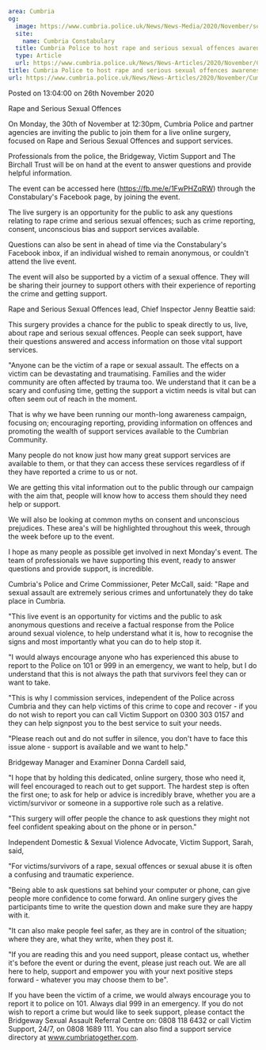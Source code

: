 ```yaml
area: Cumbria
og:
  image: https://www.cumbria.police.uk/News/News-Media/2020/November/seek-support-twitter-image-V2jpg.jpg
  site:
    name: Cumbria Constabulary
  title: Cumbria Police to host rape and serious sexual offences awareness surgery
  type: Article
  url: https://www.cumbria.police.uk/News/News-Articles/2020/November/Cumbria-Police-to-host-rape-and-serious-sexual-offences-awareness-surgery.aspx
title: Cumbria Police to host rape and serious sexual offences awareness surgery
url: https://www.cumbria.police.uk/News/News-Articles/2020/November/Cumbria-Police-to-host-rape-and-serious-sexual-offences-awareness-surgery.aspx
```

Posted on 13:04:00 on 26th November 2020

Rape and Serious Sexual Offences

On Monday, the 30th of November at 12:30pm, Cumbria Police and partner agencies are inviting the public to join them for a live online surgery, focused on Rape and Serious Sexual Offences and support services.

Professionals from the police, the Bridgeway, Victim Support and The Birchall Trust will be on hand at the event to answer questions and provide helpful information.

The event can be accessed here (https://fb.me/e/1FwPHZqRW) through the Constabulary's Facebook page, by joining the event.

The live surgery is an opportunity for the public to ask any questions relating to rape crime and serious sexual offences; such as crime reporting, consent, unconscious bias and support services available.

Questions can also be sent in ahead of time via the Constabulary's Facebook inbox, if an individual wished to remain anonymous, or couldn't attend the live event.

The event will also be supported by a victim of a sexual offence. They will be sharing their journey to support others with their experience of reporting the crime and getting support.

Rape and Serious Sexual Offences lead, Chief Inspector Jenny Beattie said:

This surgery provides a chance for the public to speak directly to us, live, about rape and serious sexual offences. People can seek support, have their questions answered and access information on those vital support services.

 "Anyone can be the victim of a rape or sexual assault. The effects on a victim can be devastating and traumatising. Families and the wider community are often affected by trauma too. We understand that it can be a scary and confusing time, getting the support a victim needs is vital but can often seem out of reach in the moment.

That is why we have been running our month-long awareness campaign, focusing on; encouraging reporting, providing information on offences and promoting the wealth of support services available to the Cumbrian Community.

Many people do not know just how many great support services are available to them, or that they can access these services regardless of if they have reported a crime to us or not.

We are getting this vital information out to the public through our campaign with the aim that, people will know how to access them should they need help or support.

We will also be looking at common myths on consent and unconscious prejudices. These area's will be highlighted throughout this week, through the week before up to the event.

I hope as many people as possible get involved in next Monday's event. The team of professionals we have supporting this event, ready to answer questions and provide support, is incredible.

Cumbria's Police and Crime Commissioner, Peter McCall, said: "Rape and sexual assault are extremely serious crimes and unfortunately they do take place in Cumbria.

"This live event is an opportunity for victims and the public to ask anonymous questions and receive a factual response from the Police around sexual violence, to help understand what it is, how to recognise the signs and most importantly what you can do to help stop it.

"I would always encourage anyone who has experienced this abuse to report to the Police on 101 or 999 in an emergency, we want to help, but I do understand that this is not always the path that survivors feel they can or want to take.

"This is why I commission services, independent of the Police across Cumbria and they can help victims of this crime to cope and recover - if you do not wish to report you can call Victim Support on 0300 303 0157 and they can help signpost you to the best service to suit your needs.

"Please reach out and do not suffer in silence, you don't have to face this issue alone - support is available and we want to help."

Bridgeway Manager and Examiner Donna Cardell said,

"I hope that by holding this dedicated, online surgery, those who need it, will feel encouraged to reach out to get support. The hardest step is often the first one; to ask for help or advice is incredibly brave, whether you are a victim/survivor or someone in a supportive role such as a relative.

"This surgery will offer people the chance to ask questions they might not feel confident speaking about on the phone or in person."

Independent Domestic & Sexual Violence Advocate, Victim Support, Sarah, said,

"For victims/survivors of a rape, sexual offences or sexual abuse it is often a confusing and traumatic experience.

"Being able to ask questions sat behind your computer or phone, can give people more confidence to come forward. An online surgery gives the participants time to write the question down and make sure they are happy with it.

"It can also make people feel safer, as they are in control of the situation; where they are, what they write, when they post it.

"If you are reading this and you need support, please contact us, whether it's before the event or during the event, please just reach out. We are all here to help, support and empower you with your next positive steps forward - whatever you may choose them to be".

If you have been the victim of a crime, we would always encourage you to report it to police on 101. Always dial 999 in an emergency. If you do not wish to report a crime but would like to seek support, please contact the Bridgeway Sexual Assault Referral Centre on: 0808 118 6432 or call Victim Support, 24/7, on 0808 1689 111. You can also find a support service directory at www.cumbriatogether.com.
